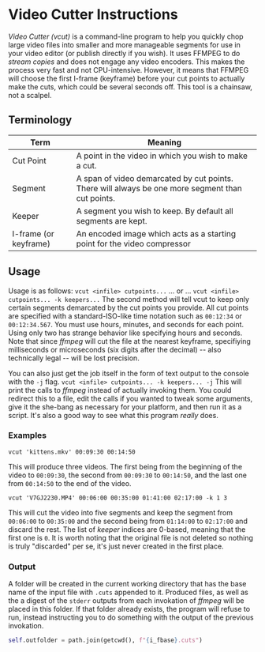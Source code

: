 # Video Cutter Instructions

*Video Cutter (vcut)* is a command-line program to help you quickly chop large video files into smaller and more manageable segments for use in your video editor (or publish directly if you wish). It uses FFMPEG to do *stream copies* and does not engage any video encoders. This makes the process very fast and not CPU-intensive. However, it means that FFMPEG will choose the first I-frame (keyframe) before your cut points to actually make the cuts, which could be several seconds off. This tool is a chainsaw, not a scalpel.

## Terminology

| Term | Meaning |
| --- | --- |
| Cut Point | A point in the video in which you wish to make a cut. |
| Segment | A span of video demarcated by cut points. There will always be one more segment than cut points. |
| Keeper | A segment you wish to keep. By default all segments are kept. |
| I-frame (or keyframe) | An encoded image which acts as a starting point for the video compressor |

## Usage

Usage is as follows:
`vcut <infile> cutpoints...`
... or ...
`vcut <infile> cutpoints... -k keepers...`
The second method will tell vcut to keep only certain segments demarcated by the cut points you provide. All cut points are specified with a standard-ISO-like time notation such as `00:12:34` or `00:12:34.567`. You must use hours, minutes, and seconds for each point. Using only two has strange behavior like specifying hours and seconds. Note that since *ffmpeg* will cut the file at the nearest keyframe, specifiying milliseconds or microseconds (six digits after the decimal) -- also technically legal -- will be lost precision.

You can also just get the job itself in the form of text output to the console with the `-j` flag.
```vcut <infile> cutpoints... -k keepers... -j```
This will print the calls to *ffmpeg* instead of actually invoking them. You could redirect this to a file, edit the calls if you wanted to tweak some arguments, give it the she-bang as necessary for your platform, and then run it as a script. It's also a good way to see what this program *really* does.

### Examples

`vcut 'kittens.mkv' 00:09:30 00:14:50`

This will produce three videos. The first being from the beginning of the video to `00:09:30`, the second from `00:09:30` to `00:14:50`, and the last one from `00:14:50` to the end of the video.

`vcut 'V7GJ2230.MP4' 00:06:00 00:35:00 01:41:00 02:17:00 -k 1 3`

This will cut the video into five segments and keep the segment from `00:06:00` to `00:35:00` and the second being from `01:14:00` to `02:17:00` and discard the rest. The list of *keeper* indices are 0-based, meaning that the first one is `0`. It is worth noting that the original file is not deleted so nothing is truly "discarded" per se, it's just never created in the first place.

### Output

A folder will be created in the current working directory that has the base name of the input file with `.cuts` appended to it. Produced files, as well as the a digest of the `stderr` outputs from each invokation of *ffmpeg* will be placed in this folder. If that folder already exists, the program will refuse to run, instead instructing you to do something with the output of the previous invokation.

```py
self.outfolder = path.join(getcwd(), f"{i_fbase}.cuts")
```

